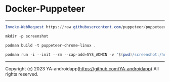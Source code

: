 # Docker-Puppeteer

---

```powershell
Invoke-WebRequest https://raw.githubusercontent.com/puppeteer/puppeteer/main/examples/screenshot-fullpage.js -OutFile screenshot-fullpage.js

mkdir -p screenshot

podman build -t puppeteer-chrome-linux .

podman run -i --init --rm --cap-add=SYS_ADMIN -v "$(pwd)/screenshot:/home/pptruser/screenshot" --name puppeteer-chrome puppeteer-chrome-linux node -e "$($(gc screenshot-fullpage_updated.js) -join '')"
```

---

Copyright (c) 2023 YA-androidapp(https://github.com/YA-androidapp) All rights reserved.
